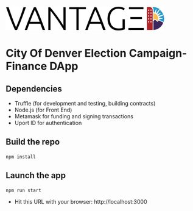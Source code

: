 [![Vantag3 logo](VANTAGED.png)](http://www.denvergov.org/content/denvergov/en.html)

# City Of Denver Election Campaign-Finance DApp


## Dependencies
* Truffle (for development and testing, building contracts)
* Node.js (for Front End)
* Metamask for funding and signing transactions
* Uport ID for authentication 

## Build the repo
```
npm install
```

## Launch the app
```
npm run start
```

* Hit this URL with your browser: http://localhost:3000
